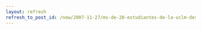 ```yaml
---
layout: refresh
refresh_to_post_id: /new/2007-11-27/ms-de-20-estudiantes-de-la-uclm-desarrollarn-proyectos-en-sl.html
---
```

